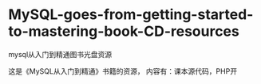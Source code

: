 # MySQL-goes-from-getting-started-to-mastering-book-CD-resources
mysql从入门到精通图书光盘资源

这是《MySQL从入门到精通》书籍的资源，
内容有：课本源代码，PHP开
